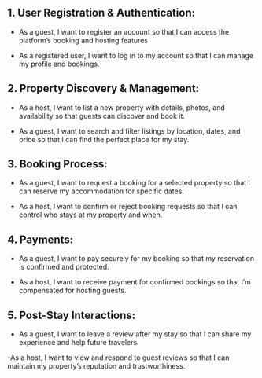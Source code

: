 ## 1. User Registration & Authentication:

- As a guest, I want to register an account so that I can access the platform’s booking and hosting features

- As a registered user, I want to log in to my account so that I can manage my profile and bookings.

## 2. Property Discovery & Management:

- As a host, I want to list a new property with details, photos, and availability so that guests can discover and book it.

- As a guest, I want to search and filter listings by location, dates, and price so that I can find the perfect place for my stay.

## 3. Booking Process:

- As a guest, I want to request a booking for a selected property so that I can reserve my accommodation for specific dates.

- As a host, I want to confirm or reject booking requests so that I can control who stays at my property and when.

## 4. Payments:

- As a guest, I want to pay securely for my booking so that my reservation is confirmed and protected.

- As a host, I want to receive payment for confirmed bookings so that I’m compensated for hosting guests.

## 5. Post-Stay Interactions:

- As a guest, I want to leave a review after my stay so that I can share my experience and help future travelers.

-As a host, I want to view and respond to guest reviews so that I can maintain my property’s reputation and trustworthiness.

